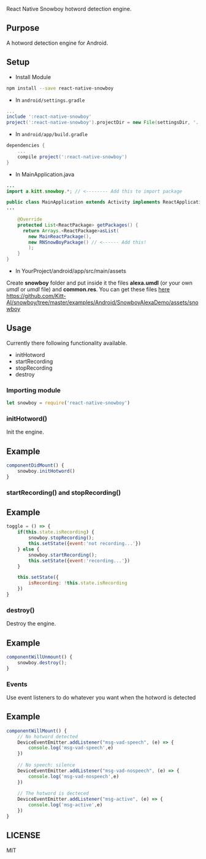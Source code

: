 React Native Snowboy hotword detection engine.


## Purpose 

A hotword detection engine for Android.

## Setup

* Install Module

```bash
npm install --save react-native-snowboy
```

* In `android/settings.gradle`

```gradle
...
include ':react-native-snowboy'
project(':react-native-snowboy').projectDir = new File(settingsDir, '../node_modules/react-native-snowboy')
```

* In `android/app/build.gradle`

```gradle
dependencies {
	...
	compile project(':react-native-snowboy')
}
```

* In MainApplication.java

```java
...
import a.kitt.snowboy.*; // <-------- Add this to import package

public class MainApplication extends Activity implements ReactApplication {
...
	
    @Override
    protected List<ReactPackage> getPackages() {
      return Arrays.<ReactPackage>asList(
        new MainReactPackage(),
        new RNSnowBoyPackage() // <------ Add this! 
        );
    }
}
```
* In YourProject/android/app/src/main/assets

Create **snowboy** folder and put inside it the files **alexa.umdl** (or your own *umdl* or *umdl* file) and **common.res**.
You can get these files [here](https://github.com/Kitt-AI/snowboy/tree/master/examples/Android/SnowboyAlexaDemo/assets/snowboy) 
https://github.com/Kitt-AI/snowboy/tree/master/examples/Android/SnowboyAlexaDemo/assets/snowboy

## Usage

Currently there following functionality available.

- initHotword
- startRecording
- stopRecording
- destroy


### Importing module


```js
let snowboy = require('react-native-snowboy')

```

### initHotword()
Init the engine.

## Example 

```js
componentDidMount() {
	snowboy.initHotword()
}

```

### startRecording() and stopRecording()

## Example

```js
toggle = () => {
	if(this.state.isRecording) {
		snowboy.stopRecording();
		this.setState({event:'not recording...'})
	} else {
		snowboy.startRecording();
		this.setState({event:'recording...'})
	}

	this.setState({
		isRecording: !this.state.isRecording
	})
}

```

### destroy()

Destroy the engine.

## Example

```js
componentWillUnmount() {
	snowboy.destroy();
}

```

### Events

Use event listeners to do whatever you want when the hotword is detected

## Example

```js
componentWillMount() {	
	// No hotword detected
	DeviceEventEmitter.addListener("msg-vad-speech", (e) => {
		console.log('msg-vad-speech',e)
	})
	
	// No speech: silence
	DeviceEventEmitter.addListener("msg-vad-nospeech", (e) => {
		console.log('msg-vad-nospeech',e)
	})
	
	// The hotword is decteced
	DeviceEventEmitter.addListener("msg-active", (e) => {
		console.log('msg-active',e)
	})
}

```


## LICENSE

MIT
